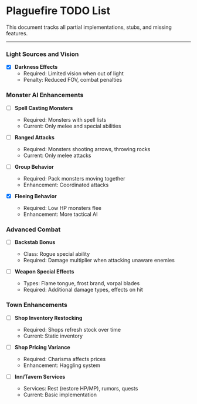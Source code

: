 # Plaguefire TODO List

This document tracks all partial implementations, stubs, and missing features.


---

### Light Sources and Vision

- [x] **Darkness Effects**
  - Required: Limited vision when out of light
  - Penalty: Reduced FOV, combat penalties

### Monster AI Enhancements

- [ ] **Spell Casting Monsters**
  - Required: Monsters with spell lists
  - Current: Only melee and special abilities

- [ ] **Ranged Attacks**
  - Required: Monsters shooting arrows, throwing rocks
  - Current: Only melee attacks

- [ ] **Group Behavior**
  - Required: Pack monsters moving together
  - Enhancement: Coordinated attacks

- [x] **Fleeing Behavior**
  - Required: Low HP monsters flee
  - Enhancement: More tactical AI

### Advanced Combat

- [ ] **Backstab Bonus**
  - Class: Rogue special ability
  - Required: Damage multiplier when attacking unaware enemies

- [ ] **Weapon Special Effects**
  - Types: Flame tongue, frost brand, vorpal blades
  - Required: Additional damage types, effects on hit

### Town Enhancements

- [ ] **Shop Inventory Restocking**
  - Required: Shops refresh stock over time
  - Current: Static inventory

- [ ] **Shop Pricing Variance**
  - Required: Charisma affects prices
  - Enhancement: Haggling system

- [ ] **Inn/Tavern Services**
  - Services: Rest (restore HP/MP), rumors, quests
  - Current: Basic implementation

